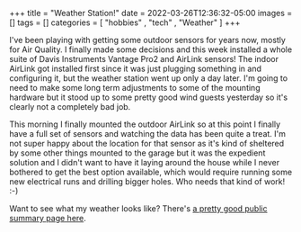 +++
title = "Weather Station!"
date = 2022-03-26T12:36:32-05:00
images = []
tags = []
categories = [ "hobbies" , "tech" , "Weather" ]
+++

I've been playing with getting some outdoor sensors for years now, mostly for Air Quality. I finally made some decisions and this week installed a whole suite of Davis Instruments Vantage Pro2 and AirLink sensors! The indoor AirLink got installed first since it was just plugging something in and configuring it, but the weather station went up only a day later. I'm going to need to make some long term adjustments to some of the mounting hardware but it stood up to some pretty good wind guests yesterday so it's clearly not a completely bad job.

This morning I finally mounted the outdoor AirLink so at this point I finally have a full set of sensors and watching the data has been quite a treat. I'm not super happy about the location for that sensor as it's kind of sheltered by some other things mounted to the garage but it was the expedient solution and I didn't want to have it laying around the house while I never bothered to get the best option available, which would require running some new electrical runs and drilling bigger holes. Who needs that kind of work! :-)

Want to see what my weather looks like? There's [a pretty good public summary page here](https://www.weatherlink.com/embeddablePage/show/3830df58f93341c48b1e493808ecdcef/summary).
